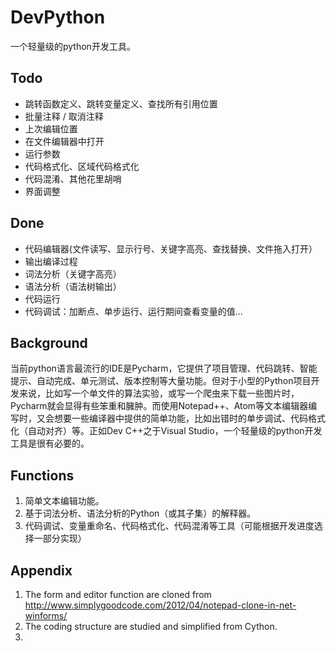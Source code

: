 DevPython
============
一个轻量级的python开发工具。

Todo
--------
- 跳转函数定义、跳转变量定义、查找所有引用位置
- 批量注释 / 取消注释
- 上次编辑位置
- 在文件编辑器中打开
- 运行参数
- 代码格式化、区域代码格式化
- 代码混淆、其他花里胡哨
- 界面调整

Done
--------
- 代码编辑器(文件读写、显示行号、关键字高亮、查找替换、文件拖入打开）
- 输出编译过程
- 词法分析（关键字高亮）
- 语法分析（语法树输出）
- 代码运行
- 代码调试：加断点、单步运行、运行期间查看变量的值...

Background
--------
当前python语言最流行的IDE是Pycharm，它提供了项目管理、代码跳转、智能提示、自动完成、单元测试、版本控制等大量功能。但对于小型的Python项目开发来说，比如写一个单文件的算法实验，或写一个爬虫来下载一些图片时，Pycharm就会显得有些笨重和臃肿。而使用Notepad++、Atom等文本编辑器编写时，又会想要一些编译器中提供的简单功能，比如出错时的单步调试、代码格式化（自动对齐）等。正如Dev C++之于Visual Studio，一个轻量级的python开发工具是很有必要的。

Functions
----------
1. 简单文本编辑功能。
2. 基于词法分析、语法分析的Python（或其子集）的解释器。
3. 代码调试、变量重命名、代码格式化、代码混淆等工具（可能根据开发进度选择一部分实现）

Appendix
-----------
1. The form and editor function are cloned from  http://www.simplygoodcode.com/2012/04/notepad-clone-in-net-winforms/
2. The coding structure are studied and simplified from Cython.
3. 
